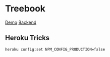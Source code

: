 # Treebook

[Demo](https://trees.iota4earth.org)
[Backend](https://iotatreebook.herokuapp.com/)



## Heroku Tricks

```bash
heroku config:set NPM_CONFIG_PRODUCTION=false
```